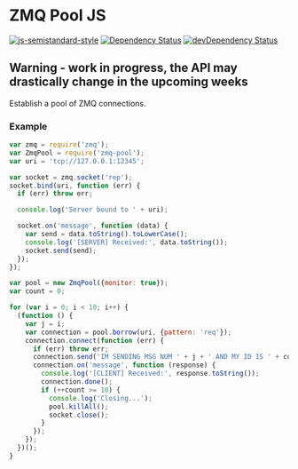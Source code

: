 # ZMQ Pool JS

[![js-semistandard-style](https://img.shields.io/badge/code%20style-semistandard-brightgreen.svg?style=flat-square)](https://github.com/Flet/semistandard)
[![Dependency Status](https://david-dm.org/muzzley/zmq-pool.svg)](https://david-dm.org/muzzley/zmq-pool)
[![devDependency Status](https://david-dm.org/muzzley/zmq-pool/dev-status.svg)](https://david-dm.org/muzzley/zmq-pool#info=devDependencies)

## Warning - work in progress, the API may drastically change in the upcoming weeks

Establish a pool of ZMQ connections.

### Example

```javascript
var zmq = require('zmq');
var ZmqPool = require('zmq-pool');
var uri = 'tcp://127.0.0.1:12345';

var socket = zmq.socket('rep');
socket.bind(uri, function (err) {
  if (err) throw err;

  console.log('Server bound to ' + uri);

  socket.on('message', function (data) {
    var send = data.toString().toLowerCase();
    console.log('[SERVER] Received:', data.toString());
    socket.send(send);
  });
});

var pool = new ZmqPool({monitor: true});
var count = 0;

for (var i = 0; i < 10; i++) {
  (function () {
    var j = i;
    var connection = pool.borrow(uri, {pattern: 'req'});
    connection.connect(function (err) {
      if (err) throw err;
      connection.send('IM SENDING MSG NUM ' + j + ' AND MY ID IS ' + connection.id);
      connection.on('message', function (response) {
        console.log('[CLIENT] Received:', response.toString());
        connection.done();
        if (++count >= 10) {
          console.log('Closing...');
          pool.killAll();
          socket.close();
        }
      });
    });
  })();
}

```
